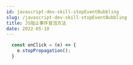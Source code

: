 ```yaml
---
id: javascript-dev-skill-stopEventBubbling
slug: /javascript-dev-skill-stopEventBubbling
title: JS阻止事件冒泡方法
date: 2022-05-10
---
```

````javascript
  const onClick = (e) => {
    e.stopPropagation();
  }
````


